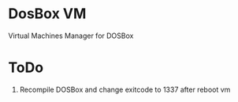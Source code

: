 # DosBox VM
Virtual Machines Manager for DOSBox
# ToDo
1) Recompile DOSBox and change exitcode to 1337 after reboot vm
